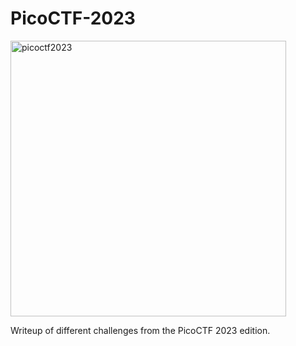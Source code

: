 # PicoCTF-2023


<img width="441" alt="picoctf2023" src="https://user-images.githubusercontent.com/66155978/216634082-8a1a8c97-02df-436b-8075-584334b0991c.png">

Writeup of different challenges from the PicoCTF 2023 edition. 
